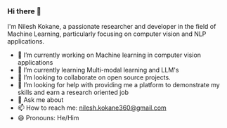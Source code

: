 ### Hi there 👋

I'm Nilesh Kokane, a passionate researcher and developer in the field of Machine Learning, particularly focusing on computer vision and NLP applications.

- 🔭 I’m currently working on Machine learning in computer vision applications
- 🌱 I’m currently learning Multi-modal learning and LLM's
- 👯 I’m looking to collaborate on open source projects.
- 🤔 I’m looking for help with providing me a platform to demonstrate my skills and earn a research oriented job
- 💬 Ask me about 
- 📫 How to reach me: nilesh.kokane360@gmail.com
- 😄 Pronouns: He/Him

